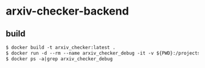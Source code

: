 # arxiv-checker-backend

## build
```Dockerfile
$ docker build -t arxiv_checker:latest .
$ docker run -d --rm --name arxiv_checker_debug -it -v ${PWD}:/projects arxiv_checker
$ docker ps -a|grep arxiv_checker_debug
```